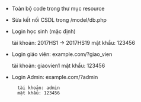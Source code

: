 - Toàn bộ code trong thư mục resource
- Sửa kết nối CSDL trong /model/db.php
- Login học sinh (mặc định)

	tài khoản: 2017HS1 -> 2017HS19
	mật khẩu: 123456
- Login giáo viên: example.com/?giao_vien

	tài khoản: giaovien1
	mật khẩu: 123456

- Login Admin: example.com/?admin

		tài khoản: admin
		mật khẩu: 123456

